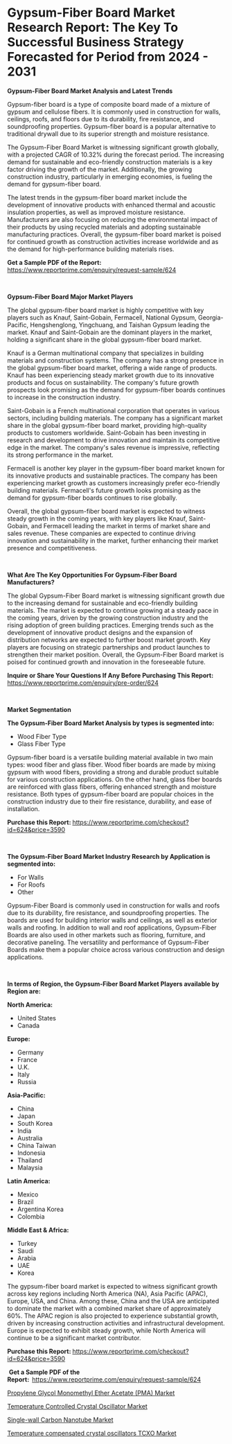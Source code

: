 <p><h1>Gypsum-Fiber Board Market Research Report: The Key To Successful Business Strategy Forecasted for Period from 2024 - 2031</h1></p><p><strong>Gypsum-Fiber Board Market Analysis and Latest Trends</strong></p>
<p><p>Gypsum-fiber board is a type of composite board made of a mixture of gypsum and cellulose fibers. It is commonly used in construction for walls, ceilings, roofs, and floors due to its durability, fire resistance, and soundproofing properties. Gypsum-fiber board is a popular alternative to traditional drywall due to its superior strength and moisture resistance.</p><p>The Gypsum-Fiber Board Market is witnessing significant growth globally, with a projected CAGR of 10.32% during the forecast period. The increasing demand for sustainable and eco-friendly construction materials is a key factor driving the growth of the market. Additionally, the growing construction industry, particularly in emerging economies, is fueling the demand for gypsum-fiber board.</p><p>The latest trends in the gypsum-fiber board market include the development of innovative products with enhanced thermal and acoustic insulation properties, as well as improved moisture resistance. Manufacturers are also focusing on reducing the environmental impact of their products by using recycled materials and adopting sustainable manufacturing practices. Overall, the gypsum-fiber board market is poised for continued growth as construction activities increase worldwide and as the demand for high-performance building materials rises.</p></p>
<p><strong>Get a Sample PDF of the Report:&nbsp;</strong> <a href="https://www.reportprime.com/enquiry/request-sample/624">https://www.reportprime.com/enquiry/request-sample/624</a></p>
<p>&nbsp;</p>
<p><strong>Gypsum-Fiber Board Major Market Players</strong></p>
<p><p>The global gypsum-fiber board market is highly competitive with key players such as Knauf, Saint-Gobain, Fermacell, National Gypsum, Georgia-Pacific, Hengshenglong, Yingchuang, and Taishan Gypsum leading the market. Knauf and Saint-Gobain are the dominant players in the market, holding a significant share in the global gypsum-fiber board market.</p><p>Knauf is a German multinational company that specializes in building materials and construction systems. The company has a strong presence in the global gypsum-fiber board market, offering a wide range of products. Knauf has been experiencing steady market growth due to its innovative products and focus on sustainability. The company's future growth prospects look promising as the demand for gypsum-fiber boards continues to increase in the construction industry.</p><p>Saint-Gobain is a French multinational corporation that operates in various sectors, including building materials. The company has a significant market share in the global gypsum-fiber board market, providing high-quality products to customers worldwide. Saint-Gobain has been investing in research and development to drive innovation and maintain its competitive edge in the market. The company's sales revenue is impressive, reflecting its strong performance in the market.</p><p>Fermacell is another key player in the gypsum-fiber board market known for its innovative products and sustainable practices. The company has been experiencing market growth as customers increasingly prefer eco-friendly building materials. Fermacell's future growth looks promising as the demand for gypsum-fiber boards continues to rise globally.</p><p>Overall, the global gypsum-fiber board market is expected to witness steady growth in the coming years, with key players like Knauf, Saint-Gobain, and Fermacell leading the market in terms of market share and sales revenue. These companies are expected to continue driving innovation and sustainability in the market, further enhancing their market presence and competitiveness.</p></p>
<p>&nbsp;</p>
<p><strong>What Are The Key Opportunities For Gypsum-Fiber Board Manufacturers?</strong></p>
<p><p>The global Gypsum-Fiber Board market is witnessing significant growth due to the increasing demand for sustainable and eco-friendly building materials. The market is expected to continue growing at a steady pace in the coming years, driven by the growing construction industry and the rising adoption of green building practices. Emerging trends such as the development of innovative product designs and the expansion of distribution networks are expected to further boost market growth. Key players are focusing on strategic partnerships and product launches to strengthen their market position. Overall, the Gypsum-Fiber Board market is poised for continued growth and innovation in the foreseeable future.</p></p>
<p><strong>Inquire or Share Your Questions If Any Before Purchasing This Report:</strong> <a href="https://www.reportprime.com/enquiry/pre-order/624">https://www.reportprime.com/enquiry/pre-order/624</a></p>
<p>&nbsp;</p>
<p><strong>Market Segmentation</strong></p>
<p><strong>The Gypsum-Fiber Board Market Analysis by types is segmented into:</strong></p>
<p><ul><li>Wood Fiber Type</li><li>Glass Fiber Type</li></ul></p>
<p><p>Gypsum-fiber board is a versatile building material available in two main types: wood fiber and glass fiber. Wood fiber boards are made by mixing gypsum with wood fibers, providing a strong and durable product suitable for various construction applications. On the other hand, glass fiber boards are reinforced with glass fibers, offering enhanced strength and moisture resistance. Both types of gypsum-fiber board are popular choices in the construction industry due to their fire resistance, durability, and ease of installation.</p></p>
<p><strong>Purchase this Report:&nbsp;</strong><a href="https://www.reportprime.com/checkout?id=624&price=3590">https://www.reportprime.com/checkout?id=624&price=3590</a></p>
<p>&nbsp;</p>
<p><strong>The Gypsum-Fiber Board Market Industry Research by Application is segmented into:</strong></p>
<p><ul><li>For Walls</li><li>For Roofs</li><li>Other</li></ul></p>
<p><p>Gypsum-Fiber Board is commonly used in construction for walls and roofs due to its durability, fire resistance, and soundproofing properties. The boards are used for building interior walls and ceilings, as well as exterior walls and roofing. In addition to wall and roof applications, Gypsum-Fiber Boards are also used in other markets such as flooring, furniture, and decorative paneling. The versatility and performance of Gypsum-Fiber Boards make them a popular choice across various construction and design applications.</p></p>
<p>&nbsp;</p>
<p><strong>In terms of Region, the Gypsum-Fiber Board Market Players available by Region are:</strong></p>
<p>
    <p> <strong> North America: </strong>
        <ul>
            <li>United States</li>
            <li>Canada</li>
        </ul>
        </p> 
    <p> <strong> Europe: </strong>
        <ul>
            <li>Germany</li>
            <li>France</li>
            <li>U.K.</li>
            <li>Italy</li>
            <li>Russia</li>
        </ul>
        </p> 
    <p> <strong> Asia-Pacific: </strong>
        <ul>
            <li>China</li>
            <li>Japan</li>
            <li>South Korea</li>
            <li>India</li>
            <li>Australia</li>
            <li>China Taiwan</li>
            <li>Indonesia</li>
            <li>Thailand</li>
            <li>Malaysia</li>
        </ul>
        </p> 
    <p> <strong> Latin America: </strong>
        <ul>
            <li>Mexico</li>
            <li>Brazil</li>
            <li>Argentina Korea</li>
            <li>Colombia</li>
        </ul>
        </p> 
    <p> <strong> Middle East & Africa: </strong>
        <ul>
            <li>Turkey</li>
            <li>Saudi</li>
            <li>Arabia</li>
            <li>UAE</li>
            <li>Korea</li>
        </ul>
    </p>
    </p>
<p><p>The gypsum-fiber board market is expected to witness significant growth across key regions including North America (NA), Asia Pacific (APAC), Europe, USA, and China. Among these, China and the USA are anticipated to dominate the market with a combined market share of approximately 60%. The APAC region is also projected to experience substantial growth, driven by increasing construction activities and infrastructural development. Europe is expected to exhibit steady growth, while North America will continue to be a significant market contributor.</p></p>
<p><strong>Purchase this Report: </strong><a href="https://www.reportprime.com/checkout?id=624&price=3590">https://www.reportprime.com/checkout?id=624&price=3590</a></p>
<p>&nbsp;<strong>Get a Sample PDF of the Report:&nbsp;&nbsp;</strong><a href="https://www.reportprime.com/enquiry/request-sample/624">https://www.reportprime.com/enquiry/request-sample/624</a></p>
<p><strong></strong></p>
<p><p><a href="https://github.com/gamblestampleyjenny50m5sl6/Market-Research-Report-List-1/blob/main/propylene-glycol-monomethyl-ether-acetate-pma-market.md">Propylene Glycol Monomethyl Ether Acetate (PMA) Market</a></p><p><a href="https://issuu.com/reportprime-2/docs/temperature-controlled-crystal-oscillator-market-s">Temperature Controlled Crystal Oscillator Market</a></p><p><a href="https://github.com/wwwkeltoum/Market-Research-Report-List-2/blob/main/single-wall-carbon-nanotube-market.md">Single-wall Carbon Nanotube Market</a></p><p><a href="https://issuu.com/reportprime-2/docs/temperature-compensated-crystal-oscillators-tcxo-m">Temperature compensated crystal oscillators TCXO Market</a></p></p>